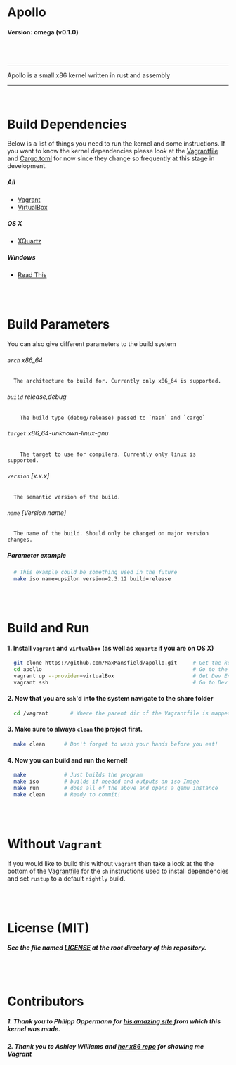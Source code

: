 # Apollo
#### Version: omega (v0.1.0)
<br/>
<br/>
<hr/>
Apollo is a small x86 kernel written in rust and assembly
<hr/>
<br/>

# Build Dependencies

Below is a list of things you need to run the kernel and some instructions.
If you want to know the kernel dependencies please look at the [Vagrantfile](https://github.com/MaxMansfield/apollo/blob/master/Vagrantfile)
and [Cargo.toml](https://github.com/MaxMansfield/apollo/blob/master/Cargo.toml) for now since they change so frequently at this stage
in development.

##### All
* [Vagrant](https://www.vagrantup.com/)
* [VirtualBox](https://www.virtualbox.org/wiki/Downloads)

##### OS X
* [XQuartz](https://www.xquartz.org/)

##### Windows
* [Read This](https://help.ubuntu.com/community/SwitchingToUbuntu/FromWindows)

<br/>
<br/>

# Build Parameters
You can also give different parameters to the build system
###### `arch` x86_64
      The architecture to build for. Currently only x86_64 is supported.
###### `build`  release,debug
        The build type (debug/release) passed to `nasm` and `cargo`
###### `target` x86_64-unknown-linux-gnu
        The target to use for compilers. Currently only linux is supported.
###### `version` [x.x.x]
      The semantic version of the build.
###### `name` [Version name]
      The name of the build. Should only be changed on major version changes.

##### Parameter example
```sh
  # This example could be something used in the future
  make iso name=upsilon version=2.3.12 build=release
```
<br/>
<br/>

# Build and Run
#### 1. Install `vagrant` and `virtualbox` (as well as `xquartz` if you are on OS X)
```sh
  git clone https://github.com/MaxMansfield/apollo.git     # Get the kernel
  cd apollo                                                # Go to the kernel
  vagrant up --provider=virtualBox                         # Get Dev Environment
  vagrant ssh                                              # Go to Dev Environment
```
#### 2. Now that you are `ssh`'d into the system navigate to the share folder
```sh
  cd /vagrant       # Where the parent dir of the Vagrantfile is mapped
```
#### 3. Make sure to always `clean` the project first.
```sh
  make clean      # Don't forget to wash your hands before you eat!
```
#### 4. Now you can build and run the kernel!
```sh
  make            # Just builds the program
  make iso        # builds if needed and outputs an iso Image
  make run        # does all of the above and opens a qemu instance
  make clean      # Ready to commit!
```
<br/>
<br/>


# Without `Vagrant`
If you would like to build this without `vagrant` then take a look at the
the bottom of the [Vagrantfile](https://github.com/MaxMansfield/apollo/blob/master/Vagrantfile) for the `sh` instructions used to install dependencies and set `rustup` to a default `nightly` build.

<br/>
<br/>

# License (MIT)
##### See the file named [LICENSE](https://github.com/MaxMansfield/apollo/blob/master/LICENSE) at the root directory of this repository.

<br/>
<br/>

# Contributors
##### 1. Thank you to **Philipp Oppermann** for [his amazing site](http://os.phil-opp.com/) from which this kernel was made.
##### 2. Thank you to **Ashley Williams** and [her x86 repo](https://github.com/ashleygwilliams/x86-kernel) for showing me Vagrant
